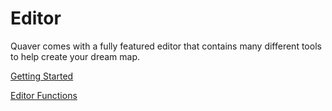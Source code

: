 # Editor

Quaver comes with a fully featured editor that contains many different tools to help create your dream map. 

[Getting Started](/docs/Editor/Gettingstarted)

[Editor Functions](/docs/Editor/Editorfunctions)
